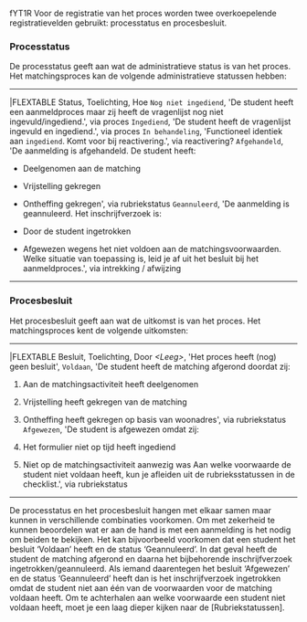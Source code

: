 fYT1R
Voor de registratie van het proces worden twee overkoepelende registratievelden gebruikt: processtatus en procesbesluit.

### Processtatus
De processtatus geeft aan wat de administratieve status is van het proces. Het matchingsproces kan de volgende administratieve statussen hebben:
_____
|FLEXTABLE
Status, Toelichting, Hoe
`Nog niet ingediend`, 'De student heeft een aanmeldproces maar zij heeft de vragenlijst nog niet ingevuld/ingediend.', via proces
`Ingediend`, 'De student heeft de vragenlijst ingevuld en ingediend.', via proces
`In behandeling`, 'Functioneel identiek aan `ingediend`. Komt voor bij reactivering.', via reactivering?
`Afgehandeld`, 'De aanmelding is afgehandeld. De student heeft:

* Deelgenomen aan de matching
* Vrijstelling gekregen
* Ontheffing gekregen', via rubriekstatus
`Geannuleerd`, 'De aanmelding is geannuleerd. Het inschrijfverzoek is:

* Door de student ingetrokken
* Afgewezen wegens het niet voldoen aan de matchingsvoorwaarden.
Welke situatie van toepassing is, leid je af uit het besluit bij het aanmeldproces.', via intrekking / afwijzing
_____
### Procesbesluit
Het procesbesluit geeft aan wat de uitkomst is van het proces. Het matchingsproces kent de volgende uitkomsten:
_____
|FLEXTABLE
Besluit, Toelichting, Door
*&lt;Leeg&gt;*, 'Het proces heeft (nog) geen besluit',
`Voldaan`, 'De student heeft de matching afgerond doordat zij:

1. Aan de matchingsactiviteit heeft deelgenomen
1. Vrijstelling heeft gekregen van de matching
1. Ontheffing heeft gekregen op basis van woonadres', via rubriekstatus
`Afgewezen`, 'De student is afgewezen omdat zij:

1. Het formulier niet op tijd heeft ingediend
1. Niet op de matchingsactiviteit aanwezig was
Aan welke voorwaarde de student niet voldaan heeft, kun je afleiden uit de rubrieksstatussen in de checklist.', via rubriekstatus
_____
De processtatus en het procesbesluit hangen met elkaar samen maar kunnen in verschillende combinaties voorkomen.
Om met zekerheid te kunnen beoordelen wat er aan de hand is met een aanmelding is het nodig om beiden te bekijken.
Het kan bijvoorbeeld voorkomen dat een student het besluit ‘Voldaan’ heeft en de status ‘Geannuleerd’.
In dat geval heeft de student de matching afgerond en daarna het bijbehorende inschrijfverzoek ingetrokken/geannuleerd.
Als iemand daarentegen het besluit ‘Afgewezen’ en de status ‘Geannuleerd’ heeft dan is het inschrijfverzoek ingetrokken omdat de student niet aan één van de voorwaarden voor de matching voldaan heeft.
Om te achterhalen aan welke voorwaarde een student niet voldaan heeft, moet je een laag dieper kijken naar de [Rubriekstatussen].
